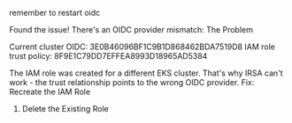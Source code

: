 remember to restart oidc

Found the issue! There's an OIDC provider mismatch:
The Problem

Current cluster OIDC: 3E0B46096BF1C9B1D868462BDA7519D8
IAM role trust policy: 8F9E1C79DD7EFFEA8993D18965AD5384

The IAM role was created for a different EKS cluster. That's why IRSA can't work - the trust relationship points to the wrong OIDC provider.
Fix: Recreate the IAM Role
1. Delete the Existing Role

